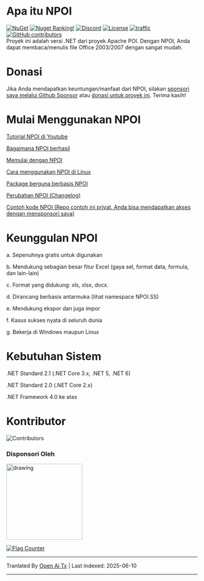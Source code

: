 Apa itu NPOI
===================
[![NuGet](https://img.shields.io/nuget/dt/npoi)](https://www.nuget.org/packages/NPOI)
[![Nuget Ranking!](https://img.shields.io/badge/Nuget%20Ranking-268-red.svg)](https://github.com/nissl-lab/npoi/issues/1532)
[![Discord](https://img.shields.io/badge/Chat-Discord-d82679.svg?logo=discord&logoColor=white)](https://discord.gg/rABUseUHme)
[![License](https://img.shields.io/badge/License-Apache%202.0-blue.svg?style=flat-square&logo=Apache)](LICENSE)
[![traffic](https://api.segment.io/v1/pixel/track?data=ewogICJ3cml0ZUtleSI6ICJBV2NjaWd1UkhKODBuNkJ4WlI4cHRaRzBINzY0RmJObCIsCiAgInVzZXJJZCI6ICJ0b255cXVzIiwKICAiZXZlbnQiOiAiTlBPSSBIb21lcGFnZSIKfQ==
)](#)
<a href="https://github.com/nissl-lab/npoi/graphs/contributors">
    <img
      src="https://img.shields.io/github/contributors/nissl-lab/npoi?logo=github&label=contributors"
      alt="GitHub contributors"
    />
  </a>
<br />
Proyek ini adalah versi .NET dari proyek Apache POI. Dengan NPOI, Anda dapat membaca/menulis file Office 2003/2007 dengan sangat mudah.<br />

Donasi 
=========
Jika Anda mendapatkan keuntungan/manfaat dari NPOI, silakan [sponsori saya melalui Github Sponsor](https://github.com/sponsors/tonyqus) atau [donasi untuk proyek ini](https://github.com/nissl-lab/npoi/discussions/923). Terima kasih!

Mulai Menggunakan NPOI
============

[Tutorial NPOI di Youtube](https://github.com/nissl-lab/npoi-tutorial)

[Bagaimana NPOI berhasil](https://tonyqus.medium.com/how-npoi-succeeds-67ceb7333eb)

[Memulai dengan NPOI](https://github.com/nissl-lab/npoi/wiki/Getting-Started-with-NPOI)

[Cara menggunakan NPOI di Linux](https://github.com/nissl-lab/npoi/wiki/How-to-use-NPOI-on-Linux)

[Package berguna berbasis NPOI](https://github.com/nissl-lab/npoi/wiki/ORM-on-NPOI)

[Perubahan NPOI (Changelog)](https://github.com/nissl-lab/npoi/wiki/Changelog)

[Contoh kode NPOI (Repo contoh ini privat. Anda bisa mendapatkan akses dengan mensponsori saya)](https://github.com/sponsors/tonyqus)

Keunggulan NPOI
=================
a. Sepenuhnya gratis untuk digunakan

b. Mendukung sebagian besar fitur Excel (gaya sel, format data, formula, dan lain-lain)

c. Format yang didukung: xls, xlsx, docx.

d. Dirancang berbasis antarmuka (lihat namespace NPOI.SS)

e. Mendukung ekspor dan juga impor

f. Kasus sukses nyata di seluruh dunia

g. Bekerja di Windows maupun Linux 

Kebutuhan Sistem
===================
.NET Standard 2.1 (.NET Core 3.x, .NET 5, .NET 6)

.NET Standard 2.0 (.NET Core 2.x)

.NET Framework 4.0 ke atas

Kontributor
===================
![Contributors](https://contrib.rocks/image?repo=nissl-lab/npoi)

### Disponsori Oleh
<img src="https://github.com/user-attachments/assets/88dd41a5-9c25-43dd-ba6b-2f4f82b60ecc" alt="drawing" width="200"/>

<a href="https://info.flagcounter.com/bndt"><img src="https://s01.flagcounter.com/count/bndt/bg_FFFFFF/txt_000000/border_CCCCCC/columns_3/maxflags_20/viewers_0/labels_1/pageviews_1/flags_0/percent_0/" alt="Flag Counter" border="0"></a>

---

Tranlated By [Open Ai Tx](https://github.com/OpenAiTx/OpenAiTx) | Last indexed: 2025-06-10

---